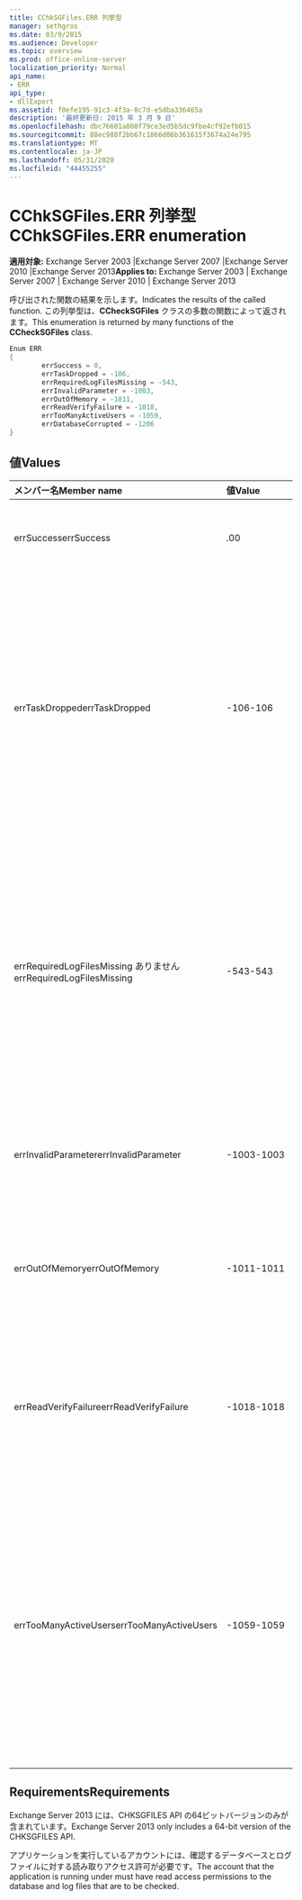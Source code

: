```yaml
---
title: CChkSGFiles.ERR 列挙型
manager: sethgros
ms.date: 03/9/2015
ms.audience: Developer
ms.topic: overview
ms.prod: office-online-server
localization_priority: Normal
api_name:
- ERR
api_type:
- dllExport
ms.assetid: f0efe195-91c3-4f3a-8c7d-e5dba336465a
description: '最終更新日: 2015 年 3 月 9 日'
ms.openlocfilehash: dbc76601a808f79ce3ed5b5dc9fbe4cf92efb015
ms.sourcegitcommit: 88ec988f2bb67c1866d06b361615f3674a24e795
ms.translationtype: MT
ms.contentlocale: ja-JP
ms.lasthandoff: 05/31/2020
ms.locfileid: "44455255"
---
```

# <a name="cchksgfileserr-enumeration"></a><span data-ttu-id="b640a-103">CChkSGFiles.ERR 列挙型</span><span class="sxs-lookup"><span data-stu-id="b640a-103">CChkSGFiles.ERR enumeration</span></span> 
  
<span data-ttu-id="b640a-104">**適用対象:** Exchange Server 2003 |Exchange Server 2007 |Exchange Server 2010 |Exchange Server 2013</span><span class="sxs-lookup"><span data-stu-id="b640a-104">**Applies to:** Exchange Server 2003 | Exchange Server 2007 | Exchange Server 2010 | Exchange Server 2013</span></span>
  
<span data-ttu-id="b640a-105">呼び出された関数の結果を示します。</span><span class="sxs-lookup"><span data-stu-id="b640a-105">Indicates the results of the called function.</span></span> <span data-ttu-id="b640a-106">この列挙型は、**CCheckSGFiles** クラスの多数の関数によって返されます。</span><span class="sxs-lookup"><span data-stu-id="b640a-106">This enumeration is returned by many functions of the **CCheckSGFiles** class.</span></span> 
  
```cs
Enum ERR  
{
        errSuccess = 0,
        errTaskDropped = -106,
        errRequiredLogFilesMissing = -543,
        errInvalidParameter = -1003,
        errOutOfMemory = -1011,
        errReadVerifyFailure = -1018,
        errTooManyActiveUsers = -1059,
        errDatabaseCorrupted = -1206
}

```

## <a name="values"></a><span data-ttu-id="b640a-107">値</span><span class="sxs-lookup"><span data-stu-id="b640a-107">Values</span></span>

|<span data-ttu-id="b640a-108">**メンバー名**</span><span class="sxs-lookup"><span data-stu-id="b640a-108">**Member name**</span></span>|<span data-ttu-id="b640a-109">**値**</span><span class="sxs-lookup"><span data-stu-id="b640a-109">**Value**</span></span>|<span data-ttu-id="b640a-110">**説明**</span><span class="sxs-lookup"><span data-stu-id="b640a-110">**Description**</span></span>|
|:-----|:-----|:-----|
|<span data-ttu-id="b640a-111">errSuccess</span><span class="sxs-lookup"><span data-stu-id="b640a-111">errSuccess</span></span>  <br/> |<span data-ttu-id="b640a-112">.0</span><span class="sxs-lookup"><span data-stu-id="b640a-112">0</span></span>  <br/> |<span data-ttu-id="b640a-113">関数はエラーなしで正常に終了しました。</span><span class="sxs-lookup"><span data-stu-id="b640a-113">The function completed without any errors.</span></span>  <br/> |
|<span data-ttu-id="b640a-114">errTaskDropped</span><span class="sxs-lookup"><span data-stu-id="b640a-114">errTaskDropped</span></span>  <br/> |<span data-ttu-id="b640a-115">-106</span><span class="sxs-lookup"><span data-stu-id="b640a-115">-106</span></span>  <br/> |<span data-ttu-id="b640a-116">**ErrTerm** 関数によって返され、一部のデータベース ページとトランザクション ログ ファイルがチェックされなかったことや、検証中にエラーが発生したことを示します。</span><span class="sxs-lookup"><span data-stu-id="b640a-116">Returned by the **ErrTerm** function to indicate that not all database pages and transaction log files were checked, or that errors were encountered during the verification.</span></span>  <br/> |
|<span data-ttu-id="b640a-117">errRequiredLogFilesMissing ありません</span><span class="sxs-lookup"><span data-stu-id="b640a-117">errRequiredLogFilesMissing</span></span>  <br/> |<span data-ttu-id="b640a-118">-543</span><span class="sxs-lookup"><span data-stu-id="b640a-118">-543</span></span>  <br/> |<span data-ttu-id="b640a-119">データベースをクリーン シャットダウン状態にするために必要な 1 つ以上のログ ファイルがログ ファイル パスに見つからなかったか、指定された 3 文字のベース名がありませんでした。</span><span class="sxs-lookup"><span data-stu-id="b640a-119">One or more log files that are required to bring the database to a clean-shutdown state was not found in the log file path, or did not have the specified three-letter base name.</span></span>  <br/> |
|<span data-ttu-id="b640a-120">errInvalidParameter</span><span class="sxs-lookup"><span data-stu-id="b640a-120">errInvalidParameter</span></span>  <br/> |<span data-ttu-id="b640a-121">-1003</span><span class="sxs-lookup"><span data-stu-id="b640a-121">-1003</span></span>  <br/> |<span data-ttu-id="b640a-122">関数に渡された 1 つ以上のパラメーターが正しくありません。</span><span class="sxs-lookup"><span data-stu-id="b640a-122">One or more parameters that were passed to the function were invalid.</span></span>  <br/> |
|<span data-ttu-id="b640a-123">errOutOfMemory</span><span class="sxs-lookup"><span data-stu-id="b640a-123">errOutOfMemory</span></span>  <br/> |<span data-ttu-id="b640a-124">-1011</span><span class="sxs-lookup"><span data-stu-id="b640a-124">-1011</span></span>  <br/> |<span data-ttu-id="b640a-125">メモリ不足のため、要求された操作を完了できませんでした。</span><span class="sxs-lookup"><span data-stu-id="b640a-125">Insufficient memory was available to complete the requested operation.</span></span>  <br/> |
|<span data-ttu-id="b640a-126">errReadVerifyFailure</span><span class="sxs-lookup"><span data-stu-id="b640a-126">errReadVerifyFailure</span></span>  <br/> |<span data-ttu-id="b640a-127">-1018</span><span class="sxs-lookup"><span data-stu-id="b640a-127">-1018</span></span>  <br/> |<span data-ttu-id="b640a-128">データベース ページに格納されているチェックサムが、予期されるチェックサムと一致しません。</span><span class="sxs-lookup"><span data-stu-id="b640a-128">The checksum that is stored on a database page does not match its expected checksum.</span></span>  <br/> |
|<span data-ttu-id="b640a-129">errTooManyActiveUsers</span><span class="sxs-lookup"><span data-stu-id="b640a-129">errTooManyActiveUsers</span></span>  <br/> |<span data-ttu-id="b640a-130">-1059</span><span class="sxs-lookup"><span data-stu-id="b640a-130">-1059</span></span>  <br/> |<span data-ttu-id="b640a-131">オブジェクトの使用中に、**ErrTerm** 関数が呼び出されました。</span><span class="sxs-lookup"><span data-stu-id="b640a-131">The **ErrTerm** function was called while the object was still being used.</span></span> <span data-ttu-id="b640a-132">**ErrTerm** が、**ErrCheckDbPages** や **ErrCheckLogFiles** が返される前に呼び出されると、この状況が生じることがあります。</span><span class="sxs-lookup"><span data-stu-id="b640a-132">This can occur if **ErrTerm** is called before **ErrCheckDbPages** or **ErrCheckLogFiles** has returned.</span></span>  <br/> |
   
## <a name="requirements"></a><span data-ttu-id="b640a-133">Requirements</span><span class="sxs-lookup"><span data-stu-id="b640a-133">Requirements</span></span>

<span data-ttu-id="b640a-134">Exchange Server 2013 には、CHKSGFILES API の64ビットバージョンのみが含まれています。</span><span class="sxs-lookup"><span data-stu-id="b640a-134">Exchange Server 2013 only includes a 64-bit version of the CHKSGFILES API.</span></span>
  
<span data-ttu-id="b640a-135">アプリケーションを実行しているアカウントには、確認するデータベースとログ ファイルに対する読み取りアクセス許可が必要です。</span><span class="sxs-lookup"><span data-stu-id="b640a-135">The account that the application is running under must have read access permissions to the database and log files that are to be checked.</span></span>
  

